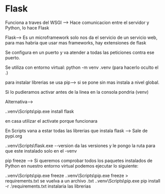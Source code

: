 
# Flask

Funciona a traves del WSGI --> Hace comunicacion entre el servidor y Python, lo hace Flask

Flask--> Es un microframework solo nos da el servicio de un servicio web, para mas habria que usar mas frameworks, hay extensiones de flask

Se configura en un puerto y va atender a todas las peticiones contra ese puerto.

Se utiliza con entorno virtual: python  -m venv .venv (para hacerlo oculto el .)

para instalar librerias se usa pip--> si se pone sin mas instala a nivel global.

Si lo pudieramos activar antes de la linea en la consola pondria (venv)

Alternativa-->

.\.venv\Scripts\pip.exe install flask

en casa utilizar el activate porque funcionara

En Scripts vana a estar todas las librerias que instala flask --> Sale de pypi.org

.\.venv\Scripts\flask.exe --version da las versiones y le pongo la ruta para que este instalado solo en el -venv

pip freeze --> Si queremos comprobar todos los paquetes instalados de Python en nuestro entorno virtual podemos ejecutar lo siguiente:

 .\.venv\Scripts\pip.exe freeze
 .\.venv\Scripts\pip.exe freeze > requirements.txt se vuelva a un archivo .txt
 .\.venv\Scripts\pip.exe pip install -r .\requirements.txt instalaria las librerias